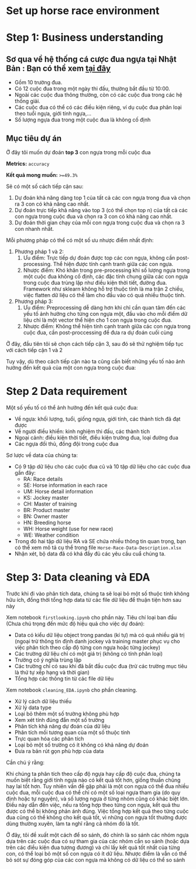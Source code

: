 # **Set up horse race environment**


# **Step 1: Business understanding**
## **Sơ qua về hệ thống cá cược đua ngựa tại Nhật Bản** : Bạn có thể xem [tại đây](https://japanracing.jp/en/racing/go_racing/guide/)
- Gồm 10 trường đua.
- Có 12 cuộc đua trong một ngày thi đấu, thường bắt đầu từ 10:00.
- Ngoài các cuộc đua thông thường, còn có các cuộc đua trong các hệ thống giải.
- Các cuộc đua có thể có các điều kiện riêng, ví dụ cuộc đua phân loại theo tuổi ngựa, giới tính ngựa,...
- Số lượng ngựa đua trong một cuộc đua là không cố định

## **Mục tiêu dự án**
Ở đây tôi muốn dự đoán **top 3** con ngựa trong mỗi cuộc đua

**Metrics:** `accuracy`

**Kết quả mong muốn:** `>=49.3%`

Sẽ có một số cách tiếp cận sau:
1. Dự đoán khả năng dàng top 1 của tất cả các con ngựa trong đua và chọn ra 3 con có khả năng cao nhất.
2. Dự đoán trực tiếp khả năng vào top 3 (có thể chọn top n) của tất cả các con ngựa trong cuộc đua và chọn ra 3 con có khả năng cao nhất.
3. Dự đoán thời gian chạy của mỗi con ngựa trong cuộc đua và chọn ra 3 con nhanh nhất.

Mỗi phương pháp có thể có một số ưu nhược điểm nhất định:
1. Phương pháp 1 và 2:
   1. Ưu điểm: Trực tiếp dự đoán được top các con ngựa, không cần post-processing. Thể hiện được tính cạnh tranh giữa các con ngựa.
   2. Nhược điểm: Khó khăn trong pre-processing khi số lượng ngựa trong một cuộc đua không cố định, các đặc tính chung giữa các con ngựa trong cuộc đua trùng lặp như điều kiện thời tiết, đường đua. Framework như sklearn không hỗ trợ thuộc tính là ma trận 2 chiều, việc flatten dữ liệu có thể  làm cho đầu vào có quá nhiều thuộc tính.
2. Phương pháp 3:
   1. Ưu điểm: Preprocessing dễ dàng hơn khi chỉ cần quan tâm đến các yếu tố ảnh hưởng cho từng con ngựa một, đầu vào cho mỗi điểm dữ liệu chỉ là một vector thể hiện cho 1 con ngựa trong cuộc đua.
   2. Nhược điểm: Không thể hiện tính cạnh tranh giữa các con ngựa trong cuộc đua, cần post-proccessing để đưa ra dự đoán cuối cùng

Ở đây, đầu tiên tôi sẽ chọn cách tiếp cận 3, sau đó sẽ thử nghiệm tiếp tục với cách tiếp cận 1 và 2

Tuy vậy, dù theo cách tiếp cận nào ta cũng cần biết những yếu tố nào ảnh hưởng đến kết quả của một con ngựa trong cuộc đua:

# **Step 2 Data requirement**

Một số yếu tố có thể ảnh hưởng đến kết quả cuộc đua:
- Về ngựa: khối lượng, tuổi, giống ngựa, giới tính, các thành tích đã đạt được
- Về người điều khiển: kinh nghiệm thi đấu, các thành tích
- Ngoại cảnh: điều kiện thời tiết, điều kiện trường đua, loại đường đua
- Các ngựa đối thủ, đồng đội trong cuộc đua

Sơ lược về data của chúng ta:
- Có 9 tập dữ liệu cho các cuộc đua cũ và 10 tập dữ liệu cho các cuộc đua gần đây:
  - RA: Race details
  - SE: Horse information in each race
  - UM: Horse detail information
  - KS: Jockey master
  - CH: Master of training
  - BR: Product master
  - BN: Owner master
  - HN: Breeding horse
  - WH: Horse weight (use for new race)
  - WE: Weather condition
- Trong đó hai tập dữ liệu RA và SE chứa nhiều thông tin quan trọng, bạn có thể xem mô tả cụ thể trong file `Horse-Race-Data-Description.xlsx`
- Nhận xét, bộ data đã có khá đầy đủ các yêu cầu cuẩ chúng ta.

# Step 3: Data cleaning và EDA

Trước khi đi vào phân tích data, chúng ta sẽ loại bỏ một số thuộc tính không hữu ích, đồng thời tổng hợp data từ các file dữ liệu để thuận tiện hơn sau này

Xem notebook `firstlooking.ipynb` cho phần này. Tiêu chí loại ban đầu (Chưa chú trọng đến mức độ hiệu quả cho việc dự đoán):
- Data có kiểu dữ liệu object trong pandas (kí tự) mà có quá nhiều giá trị (ngoại trừ thông tin định danh jockey và training master phục vụ cho việc phân tích theo cấp độ từng con ngựa hoặc từng jockey)
- Các trường dữ liệu chỉ có một giá trị (không có tính phân loại)
- Trường có ý nghĩa trùng lặp
- Các trường chỉ có sau khi đã bắt đầu cuộc đua (trừ các trường mục tiêu là thứ tự xếp hạng và thời gian)
- Tổng hợp các thông tin từ các file dữ liệu
  
Xem notebook `cleaning_EDA.ipynb` cho phần cleaning.
- Xử lý cách dữ liệu thiếu
- Xử lý data type
- Loại bỏ thêm một số trường không phù hợp
- Xem xét tính đúng đắn một số trường
- Phân tích khả năng dự đoán của dữ liệu
- Phân tích mối tương quan của một số thuộc tính
- Trực quan hóa các phân tích
- Loại bỏ một số trường có ít không có khả năng dự đoán
- Đưa ra bản rút gọn phù hợp của data

Cần chú ý rằng:

Khi chúng ta phân tích theo cấp độ ngựa hay cấp độ cuộc đua, chúng ta muốn biết rằng giới tính ngựa nào có kết quả tốt hơn, giống thuần chủng hay lai tốt hơn. Tuy nhiên vấn đề gặp phải là một con ngựa có thể đua nhiều cuộc đua, mỗi cuộc đua có thể chỉ có một số loại ngựa tham gia (do quy định hoặc tự nguyện), và số lượng ngựa ở từng nhóm cũng có khác biệt lớn. Điều này dẫn đến việc, nếu ra tổng hợp theo từng con ngựa, kết quả thu được có thể bị không phản ánh đúng. Việc tổng hợp kết quả theo từng cuộc đua cũng có thể  không cho kết quả tốt, vì những con ngựa tốt thường được dùng thường xuyên, làm ta nghĩ rằng cả nhóm đó là tốt.

Ở đây, tôi đề xuất một cách để so sánh, đó chính là so sánh các nhóm ngựa dựa trên các cuộc đua có sự tham gia của các nhóm cần so sánh (hoặc dựa trên các điều kiện đua tương đương) và chỉ lấy kết quả tốt nhất của từng con, có thể loại bỏ một số con ngựa có ít dữ liệu. Nhược điểm là vẫn có thể bỏ sót sự đóng góp của các con ngựa mà không có dữ liệu có thể so sánh

